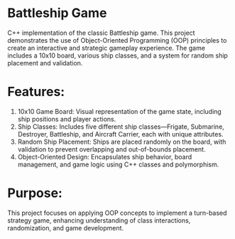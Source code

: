 # Battleship Game
C++ implementation of the classic Battleship game. This project demonstrates the use of Object-Oriented Programming (OOP) principles to create an interactive and strategic gameplay experience. The game includes a 10x10 board, various ship classes, and a system for random ship placement and validation.

# Features:
1. 10x10 Game Board: Visual representation of the game state, including ship positions and player actions.
2. Ship Classes: Includes five different ship classes—Frigate, Submarine, Destroyer, Battleship, and Aircraft Carrier, each with unique attributes.
3. Random Ship Placement: Ships are placed randomly on the board, with validation to prevent overlapping and out-of-bounds placement.
4. Object-Oriented Design: Encapsulates ship behavior, board management, and game logic using C++ classes and polymorphism.
# Purpose:
This project focuses on applying OOP concepts to implement a turn-based strategy game, enhancing understanding of class interactions, randomization, and game development.
